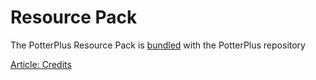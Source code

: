 # Resource Pack

The PotterPlus Resource Pack is [bundled](https://github.com/tsgrissom/PotterPlus/tree/master/_ResourcePack) with the PotterPlus repository

[Article: Credits](./Credits)
